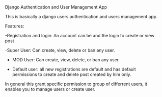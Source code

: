 Django Authentication and User Management App

This is basically a django users authentication and users management app.

Features:

-Registration and login: An account can be and the login to create or view post

-Super User: Can create, view, delete or ban any user.

- MOD User: Can create, view, delete, or ban any user.

- Default user: all new registrations are default and has default permissions to create and delete post created by him only.

In general this grant specific permission to group of differrent users, it enables you to manage users or create user.

